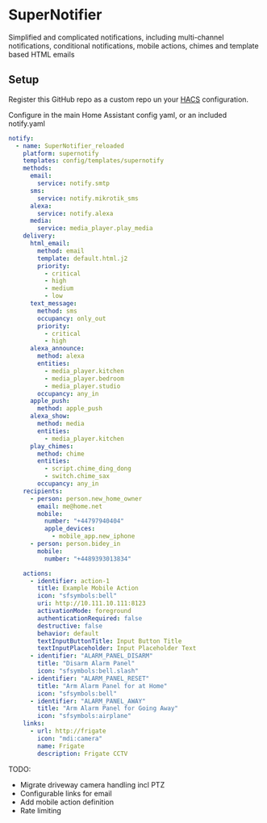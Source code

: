 # SuperNotifier

Simplified and complicated notifications, including multi-channel notifications, conditional notifications, mobile
actions, chimes and template based HTML emails

## Setup

Register this GitHub repo as a custom repo 
un your [HACS]( https://hacs.xyz) configuration. 

Configure in the main Home Assistant config yaml, or an included notify.yaml

```yaml
notify:
  - name: SuperNotifier_reloaded
    platform: supernotify
    templates: config/templates/supernotify
    methods:
      email:
        service: notify.smtp
      sms:
        service: notify.mikrotik_sms
      alexa:
        service: notify.alexa
      media:
        service: media_player.play_media
    delivery:
      html_email:
        method: email
        template: default.html.j2 
        priority:
          - critical
          - high
          - medium
          - low
      text_message:    
        method: sms
        occupancy: only_out
        priority:
          - critical
          - high
      alexa_announce:
        method: alexa
        entities:
          - media_player.kitchen
          - media_player.bedroom
          - media_player.studio
        occupancy: any_in
      apple_push:
        method: apple_push
      alexa_show:
        method: media
        entities:
          - media_player.kitchen
      play_chimes:
        method: chime
        entities:
          - script.chime_ding_dong
          - switch.chime_sax
        occupancy: any_in
    recipients:
      - person: person.new_home_owner
        email: me@home.net
        mobile: 
          number: "+44797940404"
          apple_devices:
            - mobile_app.new_iphone
      - person: person.bidey_in
        mobile:
          number: "+4489393013834"

    actions:
      - identifier: action-1
        title: Example Mobile Action
        icon: "sfsymbols:bell"
        uri: http://10.111.10.111:8123
        activationMode: foreground
        authenticationRequired: false
        destructive: false
        behavior: default
        textInputButtonTitle: Input Button Title
        textInputPlaceholder: Input Placeholder Text
      - identifier: "ALARM_PANEL_DISARM"
        title: "Disarm Alarm Panel"
        icon: "sfsymbols:bell.slash"
      - identifier: "ALARM_PANEL_RESET"
        title: "Arm Alarm Panel for at Home"
        icon: "sfsymbols:bell"
      - identifier: "ALARM_PANEL_AWAY"
        title: "Arm Alarm Panel for Going Away"
        icon: "sfsymbols:airplane"
    links:
      - url: http://frigate
        icon: "mdi:camera"
        name: Frigate
        description: Frigate CCTV
```

TODO:

* Migrate driveway camera handling incl PTZ
* Configurable links for email
* Add mobile action definition
* Rate limiting